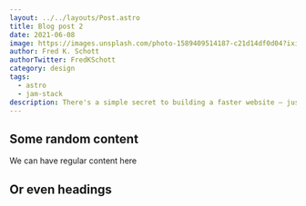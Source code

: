 ```yaml
---
layout: ../../layouts/Post.astro
title: Blog post 2
date: 2021-06-08
image: https://images.unsplash.com/photo-1589409514187-c21d14df0d04?ixid=MnwxMjA3fDB8MHxwaG90by1wYWdlfHx8fGVufDB8fHx8&ixlib=rb-1.2.1&auto=format&fit=crop&w=1650&q=80
author: Fred K. Schott
authorTwitter: FredKSchott
category: design
tags:
  - astro
  - jam-stack
description: There's a simple secret to building a faster website — just ship less.
---
```


## Some random content

We can have regular content here

## Or even headings
